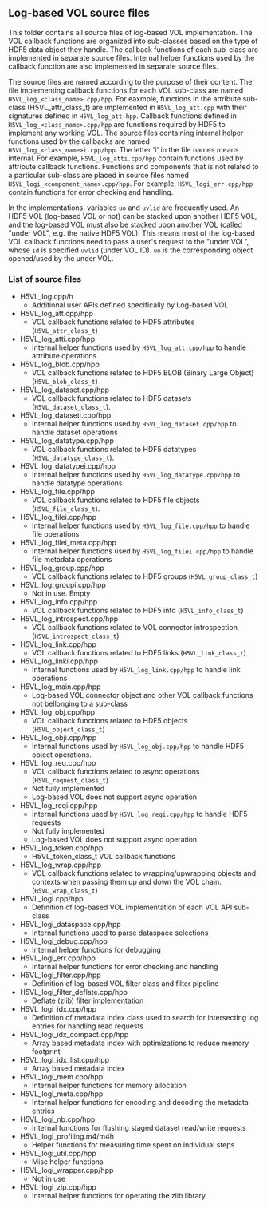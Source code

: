 ## Log-based VOL source files

This folder contains all source files of log-based VOL implementation.
The VOL callback functions are organized into sub-classes based on the type of HDF5 data object they handle.
The callback functions of each sub-class are implemented in separate source files.
Internal helper functions used by the callback function are also implemented in separate source files.

The source files are named according to the purpose of their content.
The file implementing callback functions for each VOL sub-class are named `H5VL_log_<class_name>.cpp/hpp`.
For eaxmple, functions in the attribute sub-class (H5VL_attr_class_t) are implemented in `H5VL_log_att.cpp` with their signatures defined in `H5VL_log_att.hpp`. Callback functions defined in `H5VL_log_<class_name>.cpp/hpp` are functions required by HDF5 to implement any working VOL.
The source files containing internal helper functions used by the callbacks are named `H5VL_log_<class_name>i.cpp/hpp`.
The letter 'i' in the file names means internal.
For example, `H5VL_log_atti.cpp/hpp` contain functions used by attribute callback functions. 
Functions and components that is not related to a particular sub-class are placed in source files named `H5VL_logi_<component_name>.cpp/hpp`.
For example, `H5VL_logi_err.cpp/hpp` contain functions for error checking and handling.

In the implementations, variables `uo` and `uvlid` are frequently used. An HDF5 VOL (log-based VOL or not) can be stacked upon another HDF5 VOL, and the log-based VOL must also be stacked upon another VOL (called "under VOL", e.g. the native HDF5 VOL). This means most of the log-based VOL callback functions need to pass a user's request to the "under VOL", whose `id` is specified `uvlid` (under VOL ID). `uo` is the corresponding object opened/used by the under VOL.

### List of source files
* H5VL_log.cpp/h
  + Additional user APIs defined specifically by Log-based VOL
* H5VL_log_att.cpp/hpp
  + VOL callback functions related to HDF5 attributes (`H5VL_attr_class_t`)
* H5VL_log_atti.cpp/hpp
  + Internal helper functions used by `H5VL_log_att.cpp/hpp` to handle attribute operations.
* H5VL_log_blob.cpp/hpp
  + VOL callback functions related to HDF5 BLOB (Binary Large Object) (`H5VL_blob_class_t`)
* H5VL_log_dataset.cpp/hpp
  + VOL callback functions related to HDF5 datasets (`H5VL_dataset_class_t`).
* H5VL_log_dataseti.cpp/hpp
  + Internal helper functions used by `H5VL_log_dataset.cpp/hpp` to handle dataset operations
* H5VL_log_datatype.cpp/hpp
  + VOL callback functions related to HDF5 datatypes (`H5VL_datatype_class_t`).
* H5VL_log_datatypei.cpp/hpp
  + Internal helper functions used by `H5VL_log_datatype.cpp/hpp` to handle datatype operations
* H5VL_log_file.cpp/hpp
  + VOL callback functions related to HDF5 file objects (`H5VL_file_class_t`).
* H5VL_log_filei.cpp/hpp
  + Internal helper functions used by `H5VL_log_file.cpp/hpp` to handle file operations
* H5VL_log_filei_meta.cpp/hpp
  + Internal helper functions used by `H5VL_log_filei.cpp/hpp` to handle file metadata operations
* H5VL_log_group.cpp/hpp
  + VOL callback functions related to HDF5 groups (`H5VL_group_class_t`)
* H5VL_log_groupi.cpp/hpp
  + Not in use. Empty
* H5VL_log_info.cpp/hpp
  + VOL callback functions related to HDF5 info (`H5VL_info_class_t`)
* H5VL_log_introspect.cpp/hpp
  + VOL callback functions related to VOL connector introspection (`H5VL_introspect_class_t`)
* H5VL_log_link.cpp/hpp
  + VOL callback functions related to HDF5 links (`H5VL_link_class_t`)
* H5VL_log_linki.cpp/hpp
  + Internal functions used by `H5VL_log_link.cpp/hpp` to handle link operations
* H5VL_log_main.cpp/hpp
  + Log-based VOL connector object and other VOL callback functions not bellonging to a sub-class
* H5VL_log_obj.cpp/hpp
  + VOL callback functions related to HDF5 objects (`H5VL_object_class_t`)
* H5VL_log_obji.cpp/hpp
  + Internal functions used by `H5VL_log_obj.cpp/hpp` to handle HDF5 object operations.
* H5VL_log_req.cpp/hpp
  + VOL callback functions related to async operations (`H5VL_request_class_t`)
  + Not fully implemented
  + Log-based VOL does not support async operation
* H5VL_log_reqi.cpp/hpp
  + Internal functions used by `H5VL_log_reqi.cpp/hpp` to handle HDF5 requests
  + Not fully implemented
  + Log-based VOL does not support async operation
* H5VL_log_token.cpp/hpp
  + H5VL_token_class_t VOL callback functions
* H5VL_log_wrap.cpp/hpp
  + VOL callback functions related to wrapping/upwrapping objects and contexts when passing them up and down the VOL chain. (`H5VL_wrap_class_t`)
* H5VL_logi.cpp/hpp
  + Definition of log-based VOL implementation of each VOL API sub-class
* H5VL_logi_dataspace.cpp/hpp
  + Internal functions used to parse dataspace selections
* H5VL_logi_debug.cpp/hpp
  + Internal helper functions for debugging
* H5VL_logi_err.cpp/hpp
  + Internal helper functions for error checking and handling
* H5VL_logi_filter.cpp/hpp
  + Definition of log-based VOL filter class and filter pipeline
* H5VL_logi_filter_deflate.cpp/hpp
  + Deflate (zlib) filter implementation
* H5VL_logi_idx.cpp/hpp
  + Definition of metadata index class used to search for intersecting log entries for handling read requests
* H5VL_logi_idx_compact.cpp/hpp
  + Array based metadata index with optimizations to reduce memory footprint
* H5VL_logi_idx_list.cpp/hpp
  + Array based metadata index
* H5VL_logi_mem.cpp/hpp
  + Internal helper functions for memory allocation
* H5VL_logi_meta.cpp/hpp
  + Internal helper functions for encoding and decoding the metadata entries
* H5VL_logi_nb.cpp/hpp
  + Internal functions for flushing staged dataset read/write requests
* H5VL_logi_profiling.m4/m4h
  + Helper functions for measuring time spent on individual steps
* H5VL_logi_util.cpp/hpp
  + Misc helper functions
* H5VL_logi_wrapper.cpp/hpp
  + Not in use
* H5VL_logi_zip.cpp/hpp
  + Internal helper functions for operating the zlib library
